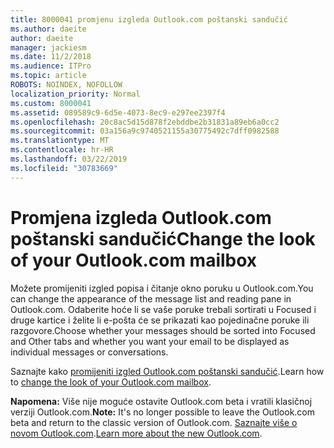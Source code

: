 ```yaml
---
title: 8000041 promjenu izgleda Outlook.com poštanski sandučić
ms.author: daeite
author: daeite
manager: jackiesm
ms.date: 11/2/2018
ms.audience: ITPro
ms.topic: article
ROBOTS: NOINDEX, NOFOLLOW
localization_priority: Normal
ms.custom: 8000041
ms.assetid: 089589c9-6d5e-4073-8ec9-e297ee2397f4
ms.openlocfilehash: 20c8ac5d15d878f2ebddbe2b31831a89eb6a0cc2
ms.sourcegitcommit: 03a156a9c9740521155a30775492c7dff0982588
ms.translationtype: MT
ms.contentlocale: hr-HR
ms.lasthandoff: 03/22/2019
ms.locfileid: "30783669"
---
```

# <a name="change-the-look-of-your-outlookcom-mailbox"></a><span data-ttu-id="b8106-102">Promjena izgleda Outlook.com poštanski sandučić</span><span class="sxs-lookup"><span data-stu-id="b8106-102">Change the look of your Outlook.com mailbox</span></span>

<span data-ttu-id="b8106-103">Možete promijeniti izgled popisa i čitanje okno poruku u Outlook.com.</span><span class="sxs-lookup"><span data-stu-id="b8106-103">You can change the appearance of the message list and reading pane in Outlook.com.</span></span> <span data-ttu-id="b8106-104">Odaberite hoće li se vaše poruke trebali sortirati u Focused i druge kartice i želite li e-pošta će se prikazati kao pojedinačne poruke ili razgovore.</span><span class="sxs-lookup"><span data-stu-id="b8106-104">Choose whether your messages should be sorted into Focused and Other tabs and whether you want your email to be displayed as individual messages or conversations.</span></span>
  
<span data-ttu-id="b8106-105">Saznajte kako [promijeniti izgled Outlook.com poštanski sandučić](https://go.microsoft.com/fwlink/p/?linkid=2001401&amp;clcid=0x409).</span><span class="sxs-lookup"><span data-stu-id="b8106-105">Learn how to [change the look of your Outlook.com mailbox](https://go.microsoft.com/fwlink/p/?linkid=2001401&amp;clcid=0x409).</span></span>
  
 <span data-ttu-id="b8106-106">**Napomena:** Više nije moguće ostavite Outlook.com beta i vratili klasičnoj verziji Outlook.com.</span><span class="sxs-lookup"><span data-stu-id="b8106-106">**Note:** It's no longer possible to leave the Outlook.com beta and return to the classic version of Outlook.com.</span></span> <span data-ttu-id="b8106-107">[Saznajte više o novom Outlook.com](https://go.microsoft.com/fwlink/p/?linkid=874356).</span><span class="sxs-lookup"><span data-stu-id="b8106-107">[Learn more about the new Outlook.com](https://go.microsoft.com/fwlink/p/?linkid=874356).</span></span>
  

